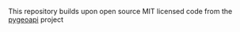 This repository builds upon open source MIT licensed code from the [pygeoapi](https://github.com/geopython/pygeoapi) project
